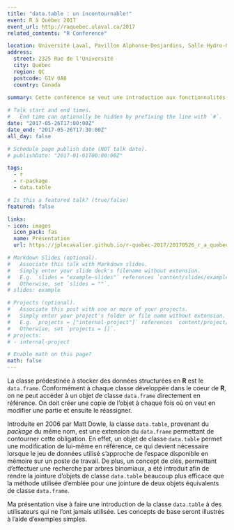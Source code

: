 ```yaml
---
title: "data.table : un incontournable!"
event: R à Québec 2017
event_url: http://raquebec.ulaval.ca/2017
related_contents: "R Conference"

location: Université Laval, Pavillon Alphonse-Desjardins, Salle Hydro-Québec
address:
  street: 2325 Rue de l'Université
  city: Québec
  region: QC
  postcode: G1V 0A6
  country: Canada
  
summary: Cette conférence se veut une introduction aux fonctionnalités de base du package data.table.

# Talk start and end times.
#   End time can optionally be hidden by prefixing the line with `#`.
date: "2017-05-26T17:00:00Z"
date_end: "2017-05-26T17:30:00Z"
all_day: false

# Schedule page publish date (NOT talk date).
# publishDate: "2017-01-01T00:00:00Z"

tags:
  - r
  - r-package
  - data.table

# Is this a featured talk? (true/false)
featured: false

links:
- icon: images
  icon_pack: fas
  name: Présentation
  url: https://jplecavalier.github.io/r-quebec-2017/20170526_r_a_quebec.html

# Markdown Slides (optional).
#   Associate this talk with Markdown slides.
#   Simply enter your slide deck's filename without extension.
#   E.g. `slides = "example-slides"` references `content/slides/example-slides.md`.
#   Otherwise, set `slides = ""`.
# slides: example

# Projects (optional).
#   Associate this post with one or more of your projects.
#   Simply enter your project's folder or file name without extension.
#   E.g. `projects = ["internal-project"]` references `content/project/deep-learning/index.md`.
#   Otherwise, set `projects = []`.
# projects:
# - internal-project

# Enable math on this page?
math: false
---
```


La classe prédestinée à stocker des données structurées en **R** est le `data.frame`. Conformément à chaque classe développée dans le coeur de **R**, on ne
peut accéder à un objet de classe `data.frame` directement en référence. On doit créer une copie de l’objet à chaque fois où on veut en modifier une partie et
ensuite le réassigner.

Introduite en 2006 par Matt Dowle, la classe `data.table`, provenant du *package* du même nom, est une extension du `data.frame` permettant de contourner cette
obligation. En effet, un objet de classe `data.table` permet une modification de lui-même en référence, ce qui devient nécessaire lorsque le jeu de données
utilisé s’approche de l’espace disponible en mémoire sur un poste de travail. De plus, un concept de clés, permettant d’effectuer une recherche par arbres
binomiaux, a été introduit afin de rendre la jointure d’objets de classe `data.table` beaucoup plus efficace que la méthode utilisée d’emblée pour une jointure
de deux objets équivalents de classe `data.frame`.

Ma présentation vise à faire une introduction de la classe `data.table` à des utilisateurs qui ne l’ont jamais utilisée. Les concepts de base seront illustrés
à l’aide d’exemples simples.
